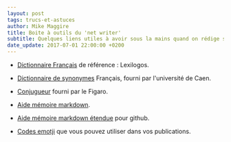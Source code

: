 ```yaml
---
layout: post
tags: trucs-et-astuces
author: Mike Maggire
title: Boite à outils du 'net writer'
subtitle: Quelques liens utiles à avoir sous la mains quand on rédige sur le net.
date_update: 2017-07-01 22:00:00 +0200
---
```


* [Dictionnaire Français](http://www.lexilogos.com/francais_langue_dictionnaires.htm) de référence : Lexilogos.

* [Dictionnaire de synonymes](http://www.crisco.unicaen.fr/des/) Français, fourni par l'université de Caen.

* [Conjugueur](http://leconjugueur.lefigaro.fr/) fourni par le Figaro.

* [Aide mémoire markdown](http://assemble.io/docs/Cheatsheet-Markdown.html).

* [Aide mémoire markdown étendue](https://guides.github.com/features/mastering-markdown/) pour github.

* [Codes emotji](https://www.webpagefx.com/tools/emoji-cheat-sheet/) que vous pouvez utiliser dans vos publications. 
